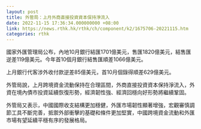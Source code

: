 ```yaml
---
layout: post
title: 外管局：上月外商直接投資資本保持淨流入
date: 2022-11-15 17:36:34.000000000 +08:00
link: https://news.rthk.hk/rthk/ch/component/k2/1675706-20221115.htm
categories: rthk
---
```


國家外匯管理局公布，內地10月銀行結匯1701億美元，售匯1820億美元，結售匯逆差119億美元。今年首10個月銀行結售匯順差1066億美元。

上月銀行代客涉外收付款逆差85億美元，首10月個錄得順差629億美元。

外管局說，上月跨境資金流動保持在合理區間，外商直接投資資本保持淨流入，外資在境內債市投資延續恢復形勢，經濟韌性強、經濟回穩向好形勢將繼續鞏固。

外管局又表示，中國國際收支結構更加穩健，外匯市場韌性顯著增強，宏觀審慎調節工具不斷完善，抵禦外部衝擊的基礎和條件更加堅實，中國跨境資金流動和外匯市場有望延續平穩有序的發展格局。
